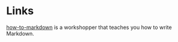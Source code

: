 # Links

[how-to-markdown] is a workshopper that teaches you how to write Markdown.

[how-to-markdown]: //git.io/how-to-markdown